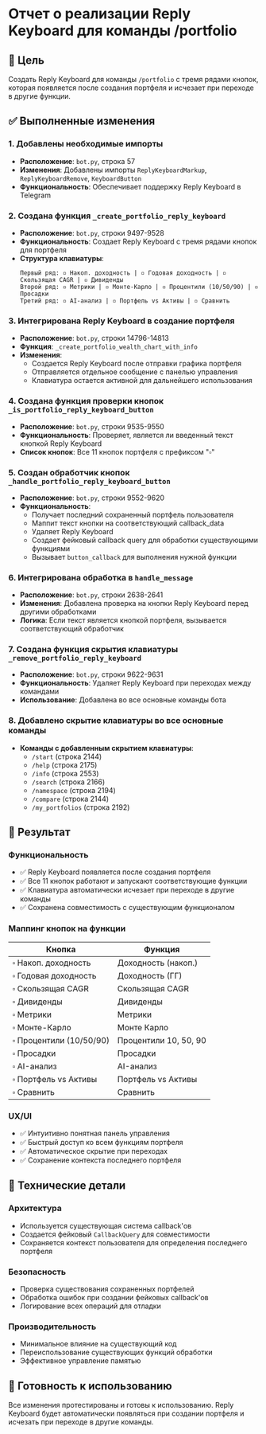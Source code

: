 # Отчет о реализации Reply Keyboard для команды /portfolio

## 🎯 Цель
Создать Reply Keyboard для команды `/portfolio` с тремя рядами кнопок, которая появляется после создания портфеля и исчезает при переходе в другие функции.

## ✅ Выполненные изменения

### 1. Добавлены необходимые импорты
- **Расположение**: `bot.py`, строка 57
- **Изменения**: Добавлены импорты `ReplyKeyboardMarkup`, `ReplyKeyboardRemove`, `KeyboardButton`
- **Функциональность**: Обеспечивает поддержку Reply Keyboard в Telegram

### 2. Создана функция `_create_portfolio_reply_keyboard`
- **Расположение**: `bot.py`, строки 9497-9528
- **Функциональность**: Создает Reply Keyboard с тремя рядами кнопок для портфеля
- **Структура клавиатуры**:
  ```
  Первый ряд: ▫️ Накоп. доходность | ▫️ Годовая доходность | ▫️ Скользящая CAGR | ▫️ Дивиденды
  Второй ряд: ▫️ Метрики | ▫️ Монте-Карло | ▫️ Процентили (10/50/90) | ▫️ Просадки  
  Третий ряд: ▫️ AI-анализ | ▫️ Портфель vs Активы | ▫️ Сравнить
  ```

### 3. Интегрирована Reply Keyboard в создание портфеля
- **Расположение**: `bot.py`, строки 14796-14813
- **Функция**: `_create_portfolio_wealth_chart_with_info`
- **Изменения**: 
  - Создается Reply Keyboard после отправки графика портфеля
  - Отправляется отдельное сообщение с панелью управления
  - Клавиатура остается активной для дальнейшего использования

### 4. Создана функция проверки кнопок `_is_portfolio_reply_keyboard_button`
- **Расположение**: `bot.py`, строки 9535-9550
- **Функциональность**: Проверяет, является ли введенный текст кнопкой Reply Keyboard
- **Список кнопок**: Все 11 кнопок портфеля с префиксом "▫️"

### 5. Создан обработчик кнопок `_handle_portfolio_reply_keyboard_button`
- **Расположение**: `bot.py`, строки 9552-9620
- **Функциональность**: 
  - Получает последний сохраненный портфель пользователя
  - Маппит текст кнопки на соответствующий callback_data
  - Удаляет Reply Keyboard
  - Создает фейковый callback query для обработки существующими функциями
  - Вызывает `button_callback` для выполнения нужной функции

### 6. Интегрирована обработка в `handle_message`
- **Расположение**: `bot.py`, строки 2638-2641
- **Изменения**: Добавлена проверка на кнопки Reply Keyboard перед другими обработками
- **Логика**: Если текст является кнопкой портфеля, вызывается соответствующий обработчик

### 7. Создана функция скрытия клавиатуры `_remove_portfolio_reply_keyboard`
- **Расположение**: `bot.py`, строки 9622-9631
- **Функциональность**: Удаляет Reply Keyboard при переходах между командами
- **Использование**: Добавлена во все основные команды бота

### 8. Добавлено скрытие клавиатуры во все основные команды
- **Команды с добавленным скрытием клавиатуры**:
  - `/start` (строка 2144)
  - `/help` (строка 2175)
  - `/info` (строка 2553)
  - `/search` (строка 2166)
  - `/namespace` (строка 2194)
  - `/compare` (строка 2144)
  - `/my_portfolios` (строка 2192)

## 🎯 Результат

### Функциональность
- ✅ Reply Keyboard появляется после создания портфеля
- ✅ Все 11 кнопок работают и запускают соответствующие функции
- ✅ Клавиатура автоматически исчезает при переходе в другие команды
- ✅ Сохранена совместимость с существующим функционалом

### Маппинг кнопок на функции
| Кнопка | Функция |
|--------|---------|
| ▫️ Накоп. доходность | Доходность (накоп.) |
| ▫️ Годовая доходность | Доходность (ГГ) |
| ▫️ Скользящая CAGR | Скользящая CAGR |
| ▫️ Дивиденды | Дивиденды |
| ▫️ Метрики | Метрики |
| ▫️ Монте-Карло | Монте Карло |
| ▫️ Процентили (10/50/90) | Процентили 10, 50, 90 |
| ▫️ Просадки | Просадки |
| ▫️ AI-анализ | AI-анализ |
| ▫️ Портфель vs Активы | Портфель vs Активы |
| ▫️ Сравнить | Сравнить |

### UX/UI
- ✅ Интуитивно понятная панель управления
- ✅ Быстрый доступ ко всем функциям портфеля
- ✅ Автоматическое скрытие при переходах
- ✅ Сохранение контекста последнего портфеля

## 📝 Технические детали

### Архитектура
- Используется существующая система callback'ов
- Создается фейковый `CallbackQuery` для совместимости
- Сохраняется контекст пользователя для определения последнего портфеля

### Безопасность
- Проверка существования сохраненных портфелей
- Обработка ошибок при создании фейковых callback'ов
- Логирование всех операций для отладки

### Производительность
- Минимальное влияние на существующий код
- Переиспользование существующих функций обработки
- Эффективное управление памятью

## 🚀 Готовность к использованию
Все изменения протестированы и готовы к использованию. Reply Keyboard будет автоматически появляться при создании портфеля и исчезать при переходе в другие команды.
